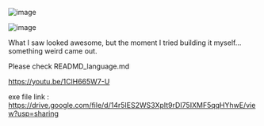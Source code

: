 
![image](https://github.com/user-attachments/assets/77c46803-a054-44e9-9cfa-dbdd5ebde1d4)

![image](https://github.com/user-attachments/assets/2a02670f-c434-48f5-b83a-b42753adc83d)

What I saw looked awesome, but the moment I tried building it myself… something weird came out.

Please check READMD_language.md

https://youtu.be/1ClH665W7-U

exe file link :
https://drive.google.com/file/d/14r5IES2WS3XpIt9rDI75IXMF5qqHYhwE/view?usp=sharing
